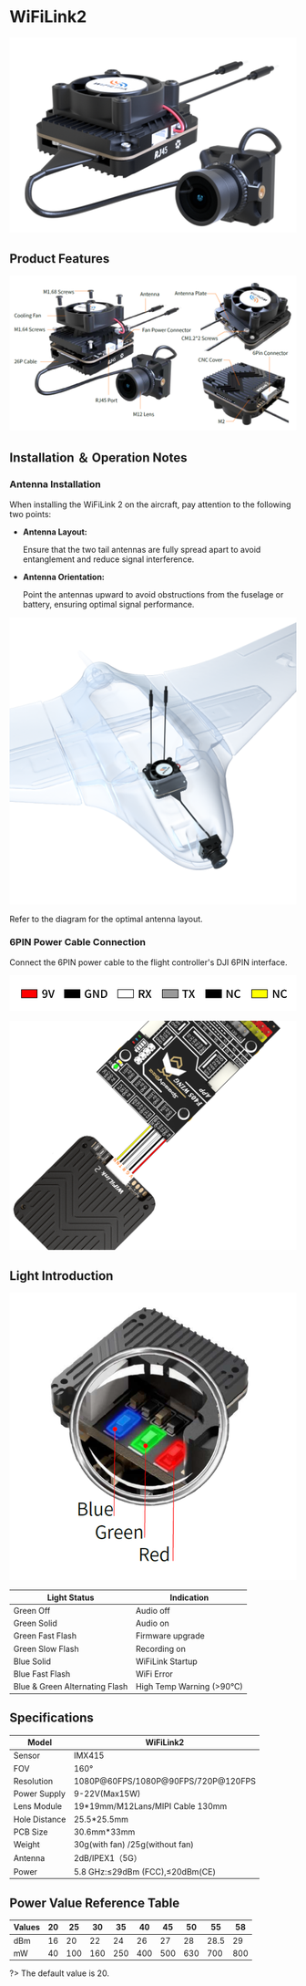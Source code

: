 # WiFiLink2

![1](image/1.png ':size=70%')

## Product Features

![2](image/2.png)

## Installation ＆ Operation Notes

### Antenna Installation

When installing the WiFiLink 2 on the aircraft, pay attention to the following two points:

- **Antenna Layout:**
  
  Ensure that the two tail antennas are fully spread apart to avoid entanglement and reduce signal interference.

- **Antenna Orientation:**
  
  Point the antennas upward to avoid obstructions from the fuselage or battery, ensuring optimal signal performance.

![3](image/3.png ':size=60%')

Refer to the diagram for the optimal antenna layout.

### 6PIN Power Cable Connection

Connect the 6PIN power cable to the flight controller's DJI 6PIN interface.

![4](image/4.png)

![5](image/5.png ':size=70%')

## Light Introduction

![6](image/6.png ':size=50%')

| **Light Status** | **Indication** |
|----------------|--------------|
|Green Off|Audio off|
|Green Solid|Audio on|
|Green Fast Flash|Firmware upgrade|
|Green Slow Flash|Recording on|
|Blue Solid|WiFiLink Startup|
|Blue Fast Flash|WiFi Error|
|Blue & Green Alternating Flash|High Temp Warning (>90°C)|

## Specifications

| **Model** | **WiFiLink2** |
|----------------|--------------|
|Sensor|IMX415|
|FOV|160°|
|Resolution|1080P@60FPS/1080P@90FPS/720P@120FPS|
|Power Supply|9-22V(Max15W)|
|Lens Module|19*19mm/M12Lans/MIPI Cable 130mm|
|Hole Distance|25.5*25.5mm|
|PCB Size|30.6mm*33mm|
|Weight|30g(with fan) /25g(without fan) |
|Antenna|2dB/IPEX1（5G）|
|Power|5.8 GHz:≤29dBm (FCC),≤20dBm(CE)|

## Power Value Reference Table

|Values|20  |25   |30   |35   |40   |45   |50   |55   |58|
|-----|-----|-----|-----|-----|-----|-----|-----|-----|-----|
|dBm|16  |20   |22   |24   |26   |27   |28   |28.5   |29|
|mW|40  |100   |160   |250   |400   |500   |630   |700   |800|

?> The default value is 20.
